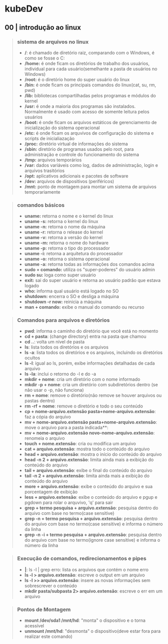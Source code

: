 # kubeDev

## **00 | introdução ao linux**
>### **sistema de arquivos no linux**
>- **/**: é chamado de diretório raiz, comparando com o Windows, é como se fosse o C:
>- **/home:** é onde ficam os diretórios de trabalho dos usuários, individual para cada usuário(semelhante a pasta de usuários no Windows)
>- **/root:** é o diretório home do super usuário do linux
>- **/bin:** é onde ficam os principais comandos do linux(cat, su, rm, pwd)
>- **/lib:** bibliotecas compartilhadas pelos programas e módulos do kernel
>- **/usr:** é onde a maioria dos programas são instalados.  Normalmente é usado com acesso de somente leitura pelos usuários
>- **/boot:** é onde ficam os arquivos estáticos de gerenciamento de inicialização do sistema operacional
>- **/etc:** é onde ficam os arquvivos de configuração do sistema e scripts de inicialiazação
>- **/proc:** diretório virtual de informações do sistema
>- **/sbin:** diretório de programas usados pelo root, para administração e controle do funcionamento do sistema
>- **/tmp:** arquivos temporários
>- **/var:** dados variáveis como log, dados de administração, login e arquivos trasitórios
>- **/opt:** aplicativos adicionais e pacotes de software
>- **/dev:** arquivos de dispositivos (periféricos)
>- **/mnt:** ponto de montagem para montar um sistema de arquivos temporariamente

>### **comandos básicos**
>- **uname:** retorna o nome e o kernel do linux
>- **uname -s:** retorna o kernel do linux
>- **uname -n:** retorna o nome da máquina
>- **uname -r:** retorna o release do kernel
>- **uname -v:** retorna a versão do kernel
>- **uname -m:** retorna o nome do hardware
>- **uname -p:** retorna o tipo do processador
>- **uname -i:** retorna a arquitetura do processador
>- **uname -o:** retorna o sistema operacional
>- **uname -a:** retorna todas as informações dos comandos acima
>- **sudo + comando:** utiliza os "super-poderes" do usuário admin
>- **sudo su:** loga como super usuário
>- **exit:** sai do super usuário e retorna ao usuário padrão que estava logado
>- **who:** informa qual usuário está logado no SO
>- **shutdown:** encerra o SO e desliga a máquina
>- **shutdown -r now:** reinicia a máquina
>- **man + comando:** exibe o manual do comando ou recurso

>### **Comandos para arquivos e diretórios**
>- **pwd**: informa o caminho do diretório que você está no momento
>- **cd + pasta**: (change directory) entra na pasta que chamou
>- **cd ..**: volta um nível de pasta
>- **ls**: lista todos os diretórios e os arquivos
>- **ls -a**: lista todos os diretórios e os arquivos, incluindo os diretórios ocultos
>- **ls -l**: igual ao ls, porém, exibe informações detalhadas de cada arquivo
>- **ls -la**: inclui o retorno do -l e do -a
>- **mkdir + nome**: cria um diretório com o nome informado
>- **mkdir -p + nome**: cria um diretório com subdiretórios dentro (se não usar o -p, não funciona)
>- **rm + nome**: remove o diretório(não remove se houver arquivos ou pastas dentro)
>- **rm -rf + nome**: remove o diretório e todo o seu conteúdo
>- **cp + nome-arquivo.extensão pasta+nome-arquivo.extensão**: faz a cópia do arquivo
>- **mv + nome-arquivo.extensão pasta+nome-arquivo.extensão**: move o arquivo para a pasta indicada**:
>- **mv + nome-arquivo.extensão novo-nome-arquivo.extensão**: renomeia o arquivo
>- **touch + nome.extensão**: cria ou modifica um arquivo
>- **cat + arquivo.extensão**: mostra todo o conteúdo do arquivo
>- **head + arquivo.extensão**: mostra o início do conteúdo do arquivo
>- **head -n 2 + arquivo.extensão**: limita ainda mais a exibição do conteúdo do arquivo
>- **tail + arquivo.extensão**: exibe o final do conteúdo do arquivo
>- **tail -n 2 + arquivo.extensão**: limita ainda mais a exibição do conteúdo do arquivo
>- **more + arquivo.extensão**: exibe o conteúdo do arquivo e sua porcentagem de exibição
>- **less + arquivo.extensão**: exibe o conteúdo do arquivo e pgup e pgdown para rolar o arquvivo, 'q' para sair
>- **grep + termo pesquisa + arquivo.extensão**: pesquisa dentro do arquivo com base no termo(case sensitive)
>- **grep -n + termo pesquisa + arquivo.extensão**: pesquisa dentro do arquivo com base no termo(case sensitive) e informa o número da linha
>- **grep -n -i + termo pesquisa + arquivo.extensão**: pesquisa dentro do arquivo com base no termo(ignore case sensitive) e informa o número da linha

>### **Execução de comandos, redirecionamentos e pipes**
>- **|**: ls -l | grep erro: lista os arquivos que contém o nome erro
>- **ls -l > arquivo.extensão**: escreve o output em um arquivo
>- **ls -l >> arquivo.extensão**: insere as novas informações sem sobrescrever o conteúdo
>- **mkdir pasta/subpasta 2> arquivo.extensão**: escreve o err em um arquivo

>### **Pontos de Montagem**
>- **mount /dev/sda1 /mnt/hd**: "monta" o dispositivo e o torna acessível
>- **unmount /mnt/hd**: "desmonta" o dispositivo(deve estar fora para realizar este comando)
